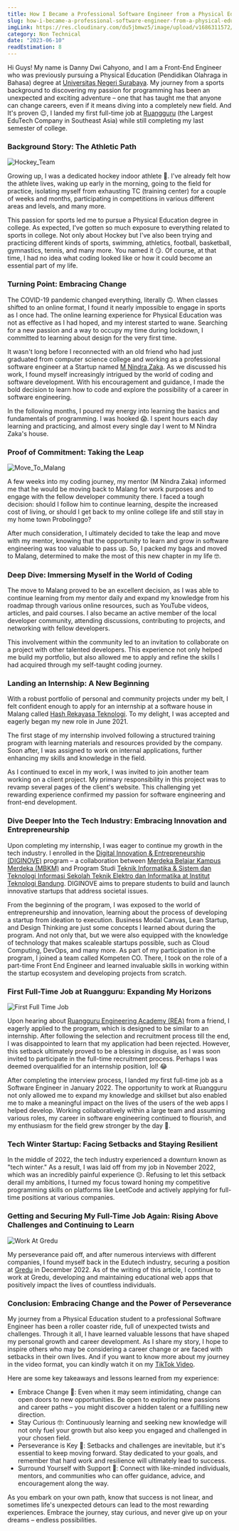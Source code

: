 ```yaml
---
title: How I Became a Professional Software Engineer from a Physical Education Background
slug: how-i-became-a-professional-software-engineer-from-a-physical-education-background
imgLink: https://res.cloudinary.com/du5jbmwz5/image/upload/v1686311572/Professional%20Software%20Engineer.jpg
category: Non Technical
date: "2023-06-10"
readEstimation: 8
---
```


Hi Guys! My name is Danny Dwi Cahyono, and I am a Front-End Engineer who was previously pursuing a Physical Education (Pendidikan Olahraga in Bahasa) degree at [Universitas Negeri Surabaya](https://www.unesa.ac.id/). My journey from a sports background to discovering my passion for programming has been an unexpected and exciting adventure – one that has taught me that anyone can change careers, even if it means diving into a completely new field. And It's proven 😉, I landed my first full-time job at [Ruangguru](https://www.ruangguru.com/) (the Largest EduTech Company in Southeast Asia) while still completing my last semester of college.

### Background Story: The Athletic Path

![Hockey_Team](https://res.cloudinary.com/du5jbmwz5/image/upload/v1686313471/Hockey%20Team.png)

Growing up, I was a dedicated hockey indoor athlete 💪. I've already felt how the athlete lives, waking up early in the morning, going to the field for practice, isolating myself from exhausting TC (training center) for a couple of weeks and months, participating in competitions in various different areas and levels, and many more.

This passion for sports led me to pursue a Physical Education degree in college. As expected, I've gotten so much exposure to everything related to sports in college. Not only about Hockey but I've also been trying and practicing different kinds of sports, swimming, athletics, football, basketball, gymnastics, tennis, and many more. You named it 😏. Of course, at that time, I had no idea what coding looked like or how it could become an essential part of my life.

### Turning Point: Embracing Change

The COVID-19 pandemic changed everything, literally 🙃. When classes shifted to an online format, I found it nearly impossible to engage in sports as I once had. The online learning experience for Physical Education was not as effective as I had hoped, and my interest started to wane. Searching for a new passion and a way to occupy my time during lockdown, I committed to learning about design for the very first time.

It wasn't long before I reconnected with an old friend who had just graduated from computer science college and working as a professional software engineer at a Startup named [M Nindra Zaka](https://www.linkedin.com/in/mnindrazaka/). As we discussed his work, I found myself increasingly intrigued by the world of coding and software development. With his encouragement and guidance, I made the bold decision to learn how to code and explore the possibility of a career in software engineering.

In the following months, I poured my energy into learning the basics and fundamentals of programming. I was hooked 😱. I spent hours each day learning and practicing, and almost every single day I went to M Nindra Zaka's house.

### Proof of Commitment: Taking the Leap

![Move_To_Malang](https://res.cloudinary.com/du5jbmwz5/image/upload/v1686315287/Move_To_Malang_yqbjr3.jpg)

A few weeks into my coding journey, my mentor (M Nindra Zaka) informed me that he would be moving back to Malang for work purposes and to engage with the fellow developer community there. I faced a tough decision: should I follow him to continue learning, despite the increased cost of living, or should I get back to my online college life and still stay in my home town Probolinggo?

After much consideration, I ultimately decided to take the leap and move with my mentor, knowing that the opportunity to learn and grow in software engineering was too valuable to pass up. So, I packed my bags and moved to Malang, determined to make the most of this new chapter in my life 🤓.

### Deep Dive: Immersing Myself in the World of Coding

The move to Malang proved to be an excellent decision, as I was able to continue learning from my mentor daily and expand my knowledge from his roadmap through various online resources, such as YouTube videos, articles, and paid courses. I also became an active member of the local developer community, attending discussions, contributing to projects, and networking with fellow developers.

This involvement within the community led to an invitation to collaborate on a project with other talented developers. This experience not only helped me build my portfolio, but also allowed me to apply and refine the skills I had acquired through my self-taught coding journey.

### Landing an Internship: A New Beginning

With a robust portfolio of personal and community projects under my belt, I felt confident enough to apply for an internship at a software house in Malang called [Hash Rekayasa Teknologi](https://www.hash.id/). To my delight, I was accepted and eagerly began my new role in June 2021.

The first stage of my internship involved following a structured training program with learning materials and resources provided by the company. Soon after, I was assigned to work on internal applications, further enhancing my skills and knowledge in the field.

As I continued to excel in my work, I was invited to join another team working on a client project. My primary responsibility in this project was to revamp several pages of the client's website. This challenging yet rewarding experience confirmed my passion for software engineering and front-end development.

### Dive Deeper Into the Tech Industry: Embracing Innovation and Entrepreneurship

Upon completing my internship, I was eager to continue my growth in the tech industry. I enrolled in the [Digital Innovation & Entrepreneurship (DIGINOVE)](https://sites.google.com/staff.stei.itb.ac.id/mbkm/home) program – a collaboration between [Merdeka Belajar Kampus Merdeka (MBKM)](https://kampusmerdeka.kemdikbud.go.id/) and Program Studi [Teknik Informatika & Sistem dan Teknologi Informasi Sekolah Teknik Elektro dan Informatika at Institut Teknologi Bandung](https://stei.itb.ac.id/). DIGINOVE aims to prepare students to build and launch innovative startups that address societal issues.

From the beginning of the program, I was exposed to the world of entrepreneurship and innovation, learning about the process of developing a startup from ideation to execution. Business Modal Canvas, Lean Startup, and Design Thinking are just some concepts I learned about during the program. And not only that, but we were also equipped with the knowledge of technology that makes scaleable startups possible, such as Cloud Computing, DevOps, and many more. As part of my participation in the program, I joined a team called Kompeten CO. There, I took on the role of a part-time Front End Engineer and learned invaluable skills in working within the startup ecosystem and developing projects from scratch.

### First Full-Time Job at Ruangguru: Expanding My Horizons

![First Full Time Job](https://res.cloudinary.com/du5jbmwz5/image/upload/v1686315537/First_Full_Time_Job_lw9buy.jpg)

Upon hearing about [Ruangguru Engineering Academy (REA)](https://rea.ruangguru.com/) from a friend, I eagerly applied to the program, which is designed to be similar to an internship. After following the selection and recruitment process till the end, I was disappointed to learn that my application had been rejected. However, this setback ultimately proved to be a blessing in disguise, as I was soon invited to participate in the full-time recruitment process. Perhaps I was deemed overqualified for an internship position, lol! 😂

After completing the interview process, I landed my first full-time job as a Software Engineer in January 2022. The opportunity to work at Ruangguru not only allowed me to expand my knowledge and skillset but also enabled me to make a meaningful impact on the lives of the users of the web apps I helped develop. Working collaboratively within a large team and assuming various roles, my career in software engineering continued to flourish, and my enthusiasm for the field grew stronger by the day 🚀.

### Tech Winter Startup: Facing Setbacks and Staying Resilient

In the middle of 2022, the tech industry experienced a downturn known as "tech winter." As a result, I was laid off from my job in November 2022, which was an incredibly painful experience 😔. Refusing to let this setback derail my ambitions, I turned my focus toward honing my competitive programming skills on platforms like LeetCode and actively applying for full-time positions at various companies.

### Getting and Securing My Full-Time Job Again: Rising Above Challenges and Continuing to Learn

![Work At Gredu](https://res.cloudinary.com/du5jbmwz5/image/upload/v1686316063/Work_At_Gredu_i8otzz.png)

My perseverance paid off, and after numerous interviews with different companies, I found myself back in the Edutech industry, securing a position at [Gredu](https://www.gredu.asia/) in December 2022. As of the writing of this article, I continue to work at Gredu, developing and maintaining educational web apps that positively impact the lives of countless individuals.

### Conclusion: Embracing Change and the Power of Perseverance

My journey from a Physical Education student to a professional Software Engineer has been a roller coaster ride, full of unexpected twists and challenges. Through it all, I have learned valuable lessons that have shaped my personal growth and career development. As I share my story, I hope to inspire others who may be considering a career change or are faced with setbacks in their own lives. And if you want to know more about my journey in the video format, you can kindly watch it on my [TikTok Video](https://www.tiktok.com/@dannydwic/video/7232246597969595675).

Here are some key takeaways and lessons learned from my experience:

- Embrace Change 🫵: Even when it may seem intimidating, change can open doors to new opportunities. Be open to exploring new passions and career paths – you might discover a hidden talent or a fulfilling new direction.
- Stay Curious 🤓: Continuously learning and seeking new knowledge will not only fuel your growth but also keep you engaged and challenged in your chosen field.
- Perseverance is Key 💪: Setbacks and challenges are inevitable, but it's essential to keep moving forward. Stay dedicated to your goals, and remember that hard work and resilience will ultimately lead to success.
- Surround Yourself with Support 🙌: Connect with like-minded individuals, mentors, and communities who can offer guidance, advice, and encouragement along the way.

As you embark on your own path, know that success is not linear, and sometimes life's unexpected detours can lead to the most rewarding experiences. Embrace the journey, stay curious, and never give up on your dreams – endless possibilities.
